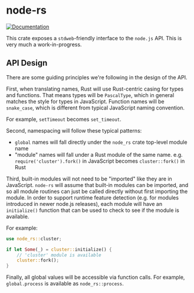 # node-rs
[![Documentation](https://docs.rs/node-rs/badge.svg)](https://docs.rs/node-rs/*/)

This crate exposes a `stdweb`-friendly interface to the `node.js` API. This is
very much a work-in-progress.

## API Design
There are some guiding principles we're following in the design of the API.

First, when translating names, Rust will use Rust-centric casing for types and
functions. That means types will be `PascalType`, which in general matches
the style for types in JavaScript. Function names will be `snake_case`, which
is different from typical JavaScript naming convention.

For example, `setTimeout` becomes `set_timeout`.

Second, namespacing will follow these typical patterns:
- `global` names will fall directly under the `node_rs` crate top-level module
  name
- "module" names will fall under a Rust module of the same name. e.g.
  `require('cluster').fork()` in JavaScript becomes `cluster::fork()` in Rust

Third, built-in modules will not need to be "imported" like they are in
JavaScript. `node-rs` will assume that built-in modules can be imported, and so
all module routines can just be called directly without first importing the
module. In order to support runtime feature detection (e.g. for modules
introduced in newer node.js releases), each module will have an `initialize()`
function that can be used to check to see if the module is available.

For example:

```rust
use node_rs::cluster;

if let Some(_) = cluster::initialize() {
    // 'cluster' module is available
    cluster::fork();
}
```

Finally, all global values will be accessible via function calls. For example,
`global.process` is available as `node_rs::process`.
